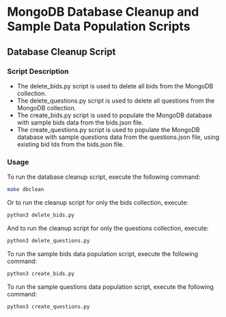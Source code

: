 # MongoDB Database Cleanup and Sample Data Population Scripts

## Database Cleanup Script

### Script Description
- The delete_bids.py script is used to delete all bids from the MongoDB collection.
- The delete_questions.py script is used to delete all questions from the MongoDB collection.
- The create_bids.py script is used to populate the MongoDB database with sample bids data from the bids.json file.
- The create_questions.py script is used to populate the MongoDB database with sample questions data from the questions.json file, using existing bid Ids from the bids.json file.

### Usage

To run the database cleanup script, execute the following command:
```bash
make dbclean
```

Or to run the cleanup script for only the bids collection, execute:
```bash
python3 delete_bids.py
```

And to run the cleanup script for only the questions collection, execute:
```bash
python3 delete_questions.py
```

To run the sample bids data population script, execute the following command:
```bash
python3 create_bids.py
```

To run the sample questions data population script, execute the following command:
```bash
python3 create_questions.py
```
